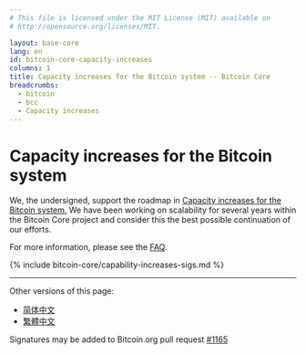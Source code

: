 ```yaml
---
# This file is licensed under the MIT License (MIT) available on
# http://opensource.org/licenses/MIT.

layout: base-core
lang: en
id: bitcoin-core-capacity-increases
columns: 1
title: Capacity increases for the Bitcoin system -- Bitcoin Core
breadcrumbs:
  - bitcoin
  - bcc
  - Capacity increases
---
```

# Capacity increases for the Bitcoin system

We, the undersigned, support the roadmap in [Capacity increases for the
Bitcoin system.][1]  We have been working on
scalability for several years within the Bitcoin Core project and
consider this the best possible continuation of our efforts.

For more information, please see the
[FAQ](/en/bitcoin-core/capacity-increases-faq).

{% include bitcoin-core/capability-increases-sigs.md %}

---

Other versions of this page:

- [简体中文](/zh_CN/bitcoin-core/capacity-increases)
- [繁體中文](/zh_TW/bitcoin-core/capacity-increases)

Signatures may be added to Bitcoin.org pull request [#1165](https://github.com/bitcoin-dot-org/bitcoin.org/pull/1165)

[1]: https://lists.linuxfoundation.org/pipermail/bitcoin-dev/2015-December/011865.html
